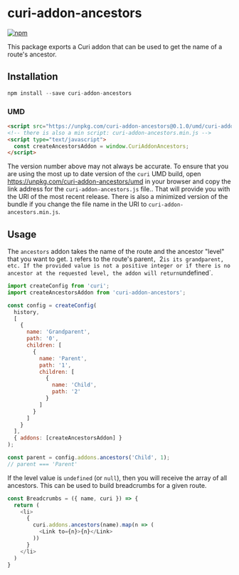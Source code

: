 # curi-addon-ancestors

[![npm][badge]][npm-link]

[badge]: https://img.shields.io/npm/v/curi-addon-ancestors.svg
[npm-link]: https://npmjs.com/package/curi-addon-ancestors

This package exports a Curi addon that can be used to get the name of a route's ancestor.

## Installation

```js
npm install --save curi-addon-ancestors
```

### UMD

```html
<script src="https://unpkg.com/curi-addon-ancestors@0.1.0/umd/curi-addon-ancestors.js"></script>
<!-- there is also a min script: curi-addon-ancestors.min.js -->
<script type="text/javascript">
  const createAncestorsAddon = window.CuriAddonAncestors;
</script>
```

The version number above may not always be accurate. To ensure that you are using the most
up to date version of the `curi` UMD build, open https://unpkg.com/curi-addon-ancestors/umd in your
browser and copy the link address for the `curi-addon-ancestors.js` file.. That will provide you
with the URI of the most recent release. There is also a minimized version of the bundle
if you change the file name in the URI to `curi-addon-ancestors.min.js`.

## Usage

The `ancestors` addon takes the name of the route and the ancestor "level" that you want to get. `1` refers to the route's parent`, `2` is its grandparent, etc. If the provided value is not a positive integer or if there is no ancestor at the requested level, the addon will return `undefined`.

```js
import createConfig from 'curi';
import createAncestorsAddon from 'curi-addon-ancestors';

const config = createConfig(
  history,
  [
    {
      name: 'Grandparent',
      path: '0',
      children: [
        {
          name: 'Parent',
          path: '1',
          children: [
            {
              name: 'Child',
              path: '2'
            }
          ]
        }
      ]
    }
  ],
  { addons: [createAncestorsAddon] }
);

const parent = config.addons.ancestors('Child', 1);
// parent === 'Parent'
```

If the level value is `undefined` (or `null`), then you will receive the array of all ancestors. This can be used to build breadcrumbs for a given route.

```js
const Breadcrumbs = ({ name, curi }) => {
  return (
    <li>
      {
        curi.addons.ancestors(name).map(n => (
          <Link to={n}>{n}</Link>
        ))
      }
    </li>
  )
}
```
